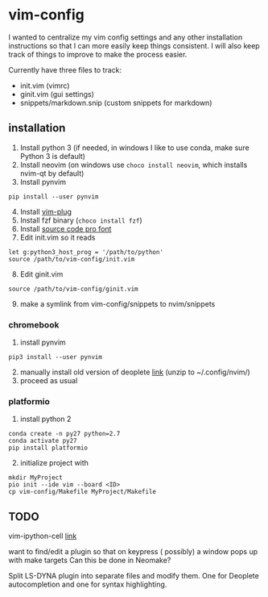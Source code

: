 # vim-config

I wanted to centralize my vim config settings and any other installation instructions so that I can more easily keep things consistent. I will also keep track of things to improve to make the process easier.

Currently have three files to track: 
- init.vim (vimrc) 
- ginit.vim (gui settings) 
- snippets/markdown.snip (custom snippets for markdown)

## installation
1. Install python 3 (if needed, in windows I like to use conda, make sure Python 3 is default)
2. Install neovim (on windows use `choco install neovim`, which installs nvim-qt by default)
3. Install pynvim
```
pip install --user pynvim
```
4. Install [vim-plug](https://github.com/junegunn/vim-plug)
5. Install fzf binary (`choco install fzf`)
6. Install [source code pro font](https://github.com/adobe-fonts/source-code-pro)
7. Edit init.vim so it reads
```
let g:python3_host_prog = '/path/to/python'
source /path/to/vim-config/init.vim
```
8. Edit ginit.vim
```
source /path/to/vim-config/ginit.vim
```
9. make a symlink from vim-config/snippets to nvim/snippets

### chromebook
1. install pynvim
``` 
pip3 install --user pynvim 
```
2. manually install old version of deoplete [link](https://github.com/Shougo/deoplete.nvim/releases/tag/4.1) (unzip to ~/.config/nvim/)
3. proceed as usual

### platformio
1. install python 2
``` 
conda create -n py27 python=2.7
conda activate py27
pip install platformio
```
2. initialize project with
```
mkdir MyProject
pio init --ide vim --board <ID>
cp vim-config/Makefile MyProject/Makefile
```

## TODO
vim-ipython-cell [link](https://github.com/hanschen/vim-ipython-cell)

want to find/edit a plugin so that on keypress (<C-m> possibly) a window pops up with make targets
Can this be done in Neomake?
  
Split LS-DYNA plugin into separate files and modify them. One for Deoplete autocompletion and one for syntax highlighting.

